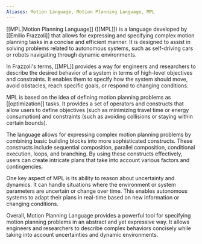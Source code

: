 ```yaml
---
Aliases: Motion Language, Motion Planning Language, MPL
---
```


[[MPL|Motion Planning Language]] ([[MPL]]) is a language developed by [[Emilio Frazzoli]] that allows for expressing and specifying complex motion planning tasks in a concise and efficient manner. It is designed to assist in solving problems related to autonomous systems, such as self-driving cars or robots navigating through dynamic environments.

In Frazzoli's terms, [[MPL]] provides a way for engineers and researchers to describe the desired behavior of a system in terms of high-level objectives and constraints. It enables them to specify how the system should move, avoid obstacles, reach specific goals, or respond to changing conditions.

MPL is based on the idea of defining motion planning problems as [[optimization]] tasks. It provides a set of operators and constructs that allow users to define objectives (such as minimizing travel time or energy consumption) and constraints (such as avoiding collisions or staying within certain bounds).

The language allows for expressing complex motion planning problems by combining basic building blocks into more sophisticated constructs. These constructs include sequential composition, parallel composition, conditional execution, loops, and branching. By using these constructs effectively, users can create intricate plans that take into account various factors and contingencies.

One key aspect of MPL is its ability to reason about uncertainty and dynamics. It can handle situations where the environment or system parameters are uncertain or change over time. This enables autonomous systems to adapt their plans in real-time based on new information or changing conditions.

Overall, Motion Planning Language provides a powerful tool for specifying motion planning problems in an abstract and yet expressive way. It allows engineers and researchers to describe complex behaviors concisely while taking into account uncertainties and dynamic environments.